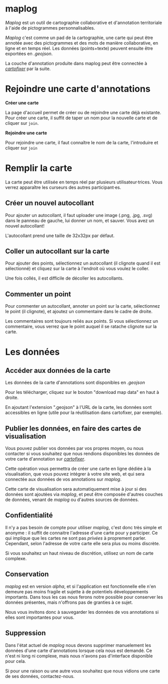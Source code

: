 # maplog

_Maplog_ est un outil de cartographie collaborative et d'annotation territoriale à l'aide de pictogrammes personnalisables.

_Maplog_ c'est comme un pad de la cartographie, une carte qui peut être annotée avec des pictogrammes et des mots de manière collaborative, en ligne et en temps réel. Les données (points+texte) peuvent ensuite être exportées en _.geojson_.

La couche d'annotation produite dans maplog peut être connectée à [_cartofixer_](https://cartofixer.be) par la suite.

# Rejoindre une carte d'annotations

**Créer une carte**

La page d'accueil permet de créer ou de rejoindre une carte déjà existante. Pour créer une carte, il suffit de taper un nom pour la nouvelle carte et de cliquer sur `join`.

**Rejoindre une carte**

Pour rejoindre une carte, il faut connaître le nom de la carte, l'introduire et cliquer sur `join`

# Remplir la carte

La carte peut être utilisée en temps réel par plusieurs utilisateur·trices. Vous verrez apparaître les curseurs des autres participant·es.

## Créer un nouvel autocollant

Pour ajouter un autocollant, il faut uploader une image (.png, .jpg, .svg) dans le panneau de gauche, lui donner un nom, et sauver. Vous avez un nouvel autocollant!

L'autocollant prend une taille de 32x32px par défaut.

## Coller un autocollant sur la carte

Pour ajouter des points, sélectionnez un autocollant (il clignote quand il est sélectionné) et cliquez sur la carte à l'endroit où vous voulez le coller.

Une fois collés, il est difficile de décoller les autocollants.

## Commenter un point

Pour commenter un autocollant, annoter un point sur la carte, sélectionnez le point (il clignote), et ajoutez un commentaire dans le cadre de droite.

Les commentaires sont toujours reliés aux points. Si vous sélectionnez un commentaire, vous verrez que le point auquel il se ratache clignote sur la carte.

# Les données

## Accéder aux données de la carte

Les données de la carte d'annotations sont disponibles en _.geojson_

Pour les télécharger, cliquez sur le bouton "download map data" en haut à droite.

En ajoutant l'extension ".geojson" à l'URL de la carte, les données sont accessibles en ligne (utile pour la réutilisation dans cartofixer, par exemple).

## Publier les données, en faire des cartes de visualisation

Vous pouvez publier vos données par vos propres moyen, ou nous contacter si vous souhaitez que nous rendions disponibles les données de votre carte d'annotation sur [_cartofixer_](https://cartofixer.be).

Cette opération vous permettra de créer une carte en ligne dédiée à la visualisation, que vous pouvez intégrer à votre site web, et qui sera connectée aux données de vos annotations sur _maplog_.

Cette carte de visualisation sera automatiquement mise à jour si des données sont ajoutées via _maplog_, et peut être composée d'autres couches de données, venant de _maplog_ ou d'autres sources de données.

## Confidentialité

Il n'y a pas besoin de compte pour utiliser _maplog_, c'est donc très simple et anonyme : il suffit de connaitre l'adresse d'une carte pour y participer. Ce qui implique que les cartes ne sont pas _privées_ à proprement parler. Cependant, selon l'adresse de votre carte elle sera plus ou moins discrète.

Si vous souhaitez un haut niveau de discrétion, utilisez un nom de carte complexe.

## Conservation

_maplog_ est en version _alpha_, et si l'application est fonctionnelle elle n'en demeure pas moins fragile et sujette à de potentiels développements importants. Dans tous les cas nous ferons notre possible pour conserver les données présentes, mais n'offrons pas de granties à ce sujet.

Nous vous invitons donc à sauvegarder les données de vos annotations si elles sont importantes pour vous.

## Suppression

Dans l'état actuel de _maplog_ nous devons supprimer manuelement les données d'une carte d'annotations lorsque cela nous est demandé. Ce n'est ni long ni complexe, mais nous n'avons pas d'interface disponible pour cela.

Si pour une raison ou une autre vous souhaitez que nous vidions une carte de ses données, contactez-nous.
